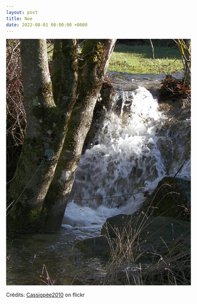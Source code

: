 ```yaml
---
layout: post
title: Noe
date: 2022-08-01 00:00:00 +0000
---
```


![Noe](/images/2022-08-01.jpg)

Crédits: [Cassiopée2010](https://www.flickr.com/people/cmoi30/) on flickr
